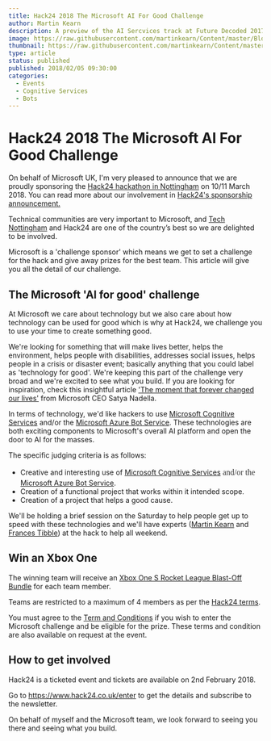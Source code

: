 ```yaml
---
title: Hack24 2018 The Microsoft AI For Good Challenge
author: Martin Kearn
description: A preview of the AI Sercvices track at Future Decoded 2017.
image: https://raw.githubusercontent.com/martinkearn/Content/master/Blogs/Images/hack24.jpg
thumbnail: https://raw.githubusercontent.com/martinkearn/Content/master/Blogs/Images/hack24_thumb.jpg
type: article
status: published
published: 2018/02/05 09:30:00
categories: 
  - Events
  - Cognitive Services
  - Bots
---
```


# Hack24 2018 The Microsoft AI For Good Challenge

On behalf of Microsoft UK, I'm very pleased to announce that we are proudly sponsoring the <a href="https://www.hack24.co.uk">Hack24 hackathon in Nottingham</a> on 10/11 March 2018. You can read more about our involvement in <a href="https://www.hack24.co.uk/blog/2018/1/10/microsoft-is-a-challenge-sponsor-for-hack24-2018"></a><a href="https://www.hack24.co.uk/blog/2018/1/10/microsoft-is-a-challenge-sponsor-for-hack24-2018">Hack24's sponsorship announcement.</a>

Technical communities are very important to Microsoft, and <a href="https://www.technottingham.com/">Tech Nottingham</a> and Hack24 are one of the country’s best so we are delighted to be involved.

Microsoft is a 'challenge sponsor' which means we get to set a challenge for the hack and give away prizes for the best team. This article will give you all the detail of our challenge.

<h2>The Microsoft 'AI for good' challenge</h2>
At Microsoft we care about technology but we also care about how technology can be used for good which is why at Hack24, we challenge you to use your time to create something good.

We're looking for something that will make lives better, helps the environment, helps people with disabilities, addresses social issues, helps people in a crisis or disaster event; basically anything that you could label as 'technology for good'. We're keeping this part of the challenge very broad and we're excited to see what you build. If you are looking for inspiration, check this insightful article <a href="https://www.linkedin.com/pulse/moment-forever-changed-our-lives-satya-nadella/">'The moment that forever changed our lives'</a> from Microsoft CEO Satya Nadella.

In terms of technology, we'd like hackers to use <a href="https://azure.microsoft.com/en-gb/services/cognitive-services/">Microsoft Cognitive Services</a> and/or the <a href="https://azure.microsoft.com/en-gb/services/bot-service/">Microsoft Azure Bot Service</a>. These technologies are both exciting components to Microsoft's overall AI platform and open the door to AI for the masses.

The specific judging criteria is as follows:
<ul>
 	<li>Creative and interesting use of <a href="https://azure.microsoft.com/en-gb/services/cognitive-services/">Microsoft Cognitive Services</a><span style="float: none;background-color: transparent;color: #333333;cursor: text;font-family: Georgia,'Times New Roman','Bitstream Charter',Times,serif;font-size: 16px;font-style: normal;font-variant: normal;font-weight: 400;letter-spacing: normal;line-height: 24px;text-align: left;text-decoration: none;text-indent: 0px"> and/or the </span><a href="https://azure.microsoft.com/en-gb/services/bot-service/">Microsoft Azure Bot Service</a>.</li>
 	<li>Creation of a functional project that works within it intended scope.</li>
 	<li>Creation of a project that helps a good cause.</li>
</ul>

We'll be holding a brief session on the Saturday to help people get up to speed with these technologies and we'll have experts (<a href="http://martink.me/">Martin Kearn</a> and <a href="https://twitter.com/frances_tibble">Frances Tibble</a>) at the hack to help all weekend.

<h2>Win an Xbox One</h2>
The winning team will receive an <a href="https://www.xbox.com/en-GB/xbox-one/consoles/xbox-one-s/rocket-league-blast-off-500gb">Xbox One S Rocket League Blast-Off Bundle</a> for each team member.

Teams are restricted to a maximum of 4 members as per the <a href="https://www.hack24.co.uk/faq/">Hack24 terms</a>.

You must agree to the <a href="https://1drv.ms/w/s!ApiDsT2045uZgYubFwsLHNWF_R6tvyA">Term and Conditions</a> if you wish to enter the Microsoft challenge and be eligible for the prize. These terms and condition are also available on request at the event.

<h2>How to get involved</h2>
Hack24 is a ticketed event and tickets are available on 2nd February 2018.

Go to <a href="https://www.hack24.co.uk/enter">https://www.hack24.co.uk/enter</a> to get the details and subscribe to the newsletter.

On behalf of myself and the Microsoft team, we look forward to seeing you there and seeing what you build.
